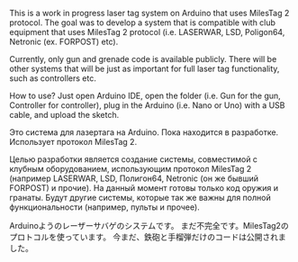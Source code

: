 This is a work in progress laser tag system on Arduino that uses MilesTag 2 protocol.
The goal was to develop a system that is compatible with club equipment that uses MilesTag 2 protocol (i.e. LASERWAR, LSD, Poligon64, Netronic (ex. FORPOST) etc).

Currently, only gun and grenade code is available publicly. There will be other systems that will be just as important for full laser tag functionality, such as controllers etc.

How to use?
Just open Arduino IDE, open the folder (i.e. Gun for the gun, Controller for controller), plug in the Arduino (i.e. Nano or Uno) with a USB cable, and upload the sketch.


Это система для лазертага на Arduino.
Пока находится в разработке. Использует протокол MilesTag 2.

Целью разработки является создание системы, совместимой с клубным оборудованием, использующим протокол MilesTag 2 (например LASERWAR, LSD, Полигон64, Netronic (он же бывший FORPOST) и прочие).
На данный момент готовы только код оружия и гранаты. Будут другие системы, которые так же важны для полной функциональности (например, пульты и прочее).

Arduinoようのレーザーサバゲのシステムです。
まだ不完全です。MilesTag2のプロトコルを使っています。
今まだ、鉄砲と手榴弾だけのコードは公開されました。

